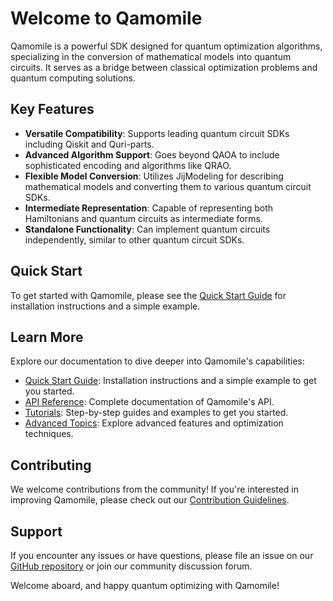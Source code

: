 # Welcome to Qamomile

Qamomile is a powerful SDK designed for quantum optimization algorithms, specializing in the conversion of mathematical models into quantum circuits. It serves as a bridge between classical optimization problems and quantum computing solutions.

## Key Features

- **Versatile Compatibility**: Supports leading quantum circuit SDKs including Qiskit and Quri-parts.
- **Advanced Algorithm Support**: Goes beyond QAOA to include sophisticated encoding and algorithms like QRAO.
- **Flexible Model Conversion**: Utilizes JijModeling for describing mathematical models and converting them to various quantum circuit SDKs.
- **Intermediate Representation**: Capable of representing both Hamiltonians and quantum circuits as intermediate forms.
- **Standalone Functionality**: Can implement quantum circuits independently, similar to other quantum circuit SDKs.

## Quick Start

To get started with Qamomile, please see the [Quick Start Guide](quickstart.ipynb) for installation instructions and a simple example.

## Learn More

Explore our documentation to dive deeper into Qamomile's capabilities:

- [Quick Start Guide](quickstart.ipynb): Installation instructions and a simple example to get you started.
- [API Reference](api/index.md): Complete documentation of Qamomile's API.
- [Tutorials](tutorial/index.md): Step-by-step guides and examples to get you started.
- [Advanced Topics](advanced/index.md): Explore advanced features and optimization techniques.

## Contributing

We welcome contributions from the community! If you're interested in improving Qamomile, please check out our [Contribution Guidelines](contribute.md).

## Support

If you encounter any issues or have questions, please file an issue on our [GitHub repository](https://github.com/Jij-Inc/Qamomile) or join our community discussion forum.

Welcome aboard, and happy quantum optimizing with Qamomile!
